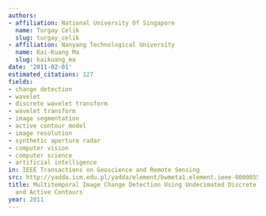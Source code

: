 ```yaml
---
authors:
- affiliation: National University Of Singapore
  name: Turgay Celik
  slug: turgay_celik
- affiliation: Nanyang Technological University
  name: Kai-Kuang Ma
  slug: kaikuang_ma
date: '2011-02-01'
estimated_citations: 127
fields:
- change detection
- wavelet
- discrete wavelet transform
- wavelet transform
- image segmentation
- active contour model
- image resolution
- synthetic aperture radar
- computer vision
- computer science
- artificial intelligence
in: IEEE Transactions on Geoscience and Remote Sensing
src: http://yadda.icm.edu.pl/yadda/element/bwmeta1.element.ieee-000005595494
title: Multitemporal Image Change Detection Using Undecimated Discrete Wavelet Transform
  and Active Contours
year: 2011
---
```

